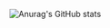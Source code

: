 ![Anurag's GitHub stats](https://github-readme-stats.vercel.app/api?username=Albertorosellomartin&count_private=true)

